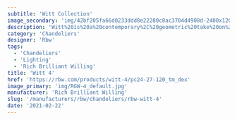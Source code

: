 ```yaml
---
subtitle: 'Witt Collection'
image_secondary: 'img/42bf205fa66d0233ddd8e22280c8ac3704d4908d-2400x1200.png'
description: 'Witt%20is%20a%20contemporary%2C%20geometric%20take%20on%20the%20traditional%20chandelier.%20Two%20glowing%2C%20pearl-like%20luminaires%20are%20framed%20by%20the%20graphic%20outlines%20of%20five%20hollow%20brass%20cubes%2C%20which%2C%20like%20building%20blocks%2C%20allow%20for%20endless%20compositions%3A%20They%20can%20be%20hung%20in%20a%20linear%20procession%2C%20both%20horizontally%20and%20vertical'
category: 'Chandeliers'
designer: 'Rbw'
tags:
  - 'Chandeliers'
  - 'Lighting'
  - 'Rich Brilliant Willing'
title: 'Witt 4'
href: 'https://rbw.com/products/witt-4/pc24-27-120_tm_dex'
image_primary: 'img/RGW-4_default.jpg'
manufacturer: 'Rich Brilliant Willing'
slug: '/manufacturers/rbw/chandeliers/rbw-witt-4'
date: '2021-02-22'
---
```

